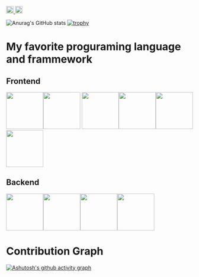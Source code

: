   <a href="https://twitter.com/aki96667887">
    <img height="20" src="https://img.shields.io/twitter/follow/aki96667887?label=Twitter&logo=twitter&style=flat" />
  </a>
  <a href="https://github.com/AkiGR">
    <img height="20" src="https://img.shields.io/github/followers/AkiGR?label=follow&logo=github&style=flat" />
  </a><br>
  
  ![Anurag's GitHub stats](https://github-readme-stats.vercel.app/api?username=AkiGR&theme=react)
  [![trophy](https://github-profile-trophy.vercel.app/?username=AkiGR&theme=darkhub)](https://github.com/ryo-ma/github-profile-trophy)
  
# My favorite proguraming language and frammework 
## Frontend
<img src="https://upload.wikimedia.org/wikipedia/commons/thumb/6/61/HTML5_logo_and_wordmark.svg/640px-HTML5_logo_and_wordmark.svg.png" width="auto" height="100px"><img src="https://upload.wikimedia.org/wikipedia/commons/thumb/d/d5/CSS3_logo_and_wordmark.svg/640px-CSS3_logo_and_wordmark.svg.png" width="auto" height="100px"> <img src="https://upload.wikimedia.org/wikipedia/commons/thumb/9/99/Unofficial_JavaScript_logo_2.svg/640px-Unofficial_JavaScript_logo_2.svg.png" width="auto" height="100px"><img src="https://upload.wikimedia.org/wikipedia/commons/thumb/4/4c/Typescript_logo_2020.svg/640px-Typescript_logo_2020.svg.png" width="auto" height="100px"><img src="https://upload.wikimedia.org/wikipedia/commons/thumb/a/a7/React-icon.svg/640px-React-icon.svg.png" width="auto" height="100px"><img src="https://storage.googleapis.com/cms-storage-bucket/0dbfcc7a59cd1cf16282.png" width="auto" height="100px">
## Backend
<img src="https://logos-download.com/wp-content/uploads/2016/10/Java_logo_icon.png" width="auto" height="100px"><img src="https://upload.wikimedia.org/wikipedia/commons/thumb/4/4c/Typescript_logo_2020.svg/640px-Typescript_logo_2020.svg.png" width="auto" height="100px"><img src="https://upload.wikimedia.org/wikipedia/commons/thumb/c/c3/Python-logo-notext.svg/640px-Python-logo-notext.svg.png" width="auto" height="100px"><img src="https://upload.wikimedia.org/wikipedia/commons/thumb/2/27/PHP-logo.svg/640px-PHP-logo.svg.png" width="auto" height="100px">
# Contribution Graph
[![Ashutosh's github activity graph](https://activity-graph.herokuapp.com/graph?username=AkiGR&theme=react-dark)](https://github.com/ashutosh00710/github-readme-activity-graph)
